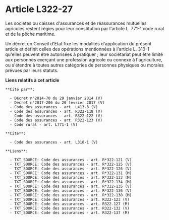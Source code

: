 # Article L322-27

Les sociétés ou caisses d'assurances et de réassurances mutuelles agricoles restent régies pour leur constitution par
l'article L. 771-1 code rural et de la pêche maritime. 

Un décret en Conseil d'Etat fixe les modalités d'application du présent article et définit celles des opérations mentionnées
à l'article L. 310-1 qu'elles peuvent être autorisées à pratiquer ; leur sociétariat peut être limité aux personnes exerçant
une profession agricole ou connexe à l'agriculture, ou s'étendre à toutes autres catégories de personnes physiques ou morales
prévues par leurs statuts.

**Liens relatifs à cet article**

	**Cité par**:

	  - Décret n°2014-70 du 29 janvier 2014 (V)
	  - Décret n°2017-206 du 20 février 2017 (V)
	  - Code des assurances - art. L413-3 (V)
	  - Code des assurances - art. R322-118 (V)
	  - Code des assurances - art. R322-122 (V)
	  - Code des assurances - art. R322-123 (V)
	  - Code rural - art. L771-1 (V)

	**Cite**:

	  - Code des assurances - art. L310-1 (V)

	**Liens**:

	  - TXT_SOURCE: Code des assurances - art. R*322-121 (V)
	  - TXT_SOURCE: Code des assurances - art. R*322-125 (V)
	  - TXT_SOURCE: Code des assurances - art. R*322-126 (V)
	  - TXT_SOURCE: Code des assurances - art. R*322-131 (M)
	  - TXT_SOURCE: Code des assurances - art. R*322-133 (M)
	  - TXT_SOURCE: Code des assurances - art. R*322-134 (M)
	  - TXT_SOURCE: Code des assurances - art. R*322-135 (V)
	  - TXT_SOURCE: Code des assurances - art. R*322-136 (V)
	  - TXT_SOURCE: Code des assurances - art. R*322-138 (M)
	  - TXT_SOURCE: Code des assurances - art. R322-123 (V)
	  - TXT_SOURCE: Code des assurances - art. R322-127 (M)
	  - TXT_SOURCE: Code des assurances - art. R322-132 (V)
	  - TXT_SOURCE: Code des assurances - art. R322-137 (M)

